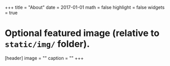 +++
title = "About"
date = 2017-01-01
math = false
highlight = false
widgets = true

# Optional featured image (relative to `static/img/` folder).
[header]
image = ""
caption = ""
+++

<!-- ## Me
<div align="middle">
  <img src="/img/headshot.jpeg" width="25%">
</div>  

## This website -->

<!-- This website is built with [Hugo](https://hugo.com) using a modified version of the [Academic](https://sourcethemes.com/academic/) theme. I host it for free on GitHub pages, though I do pay a small annual fee to Google Domain for the domain name. I started out with Jekyll, but making the switch to Hugo wasn't a very big deal. I did it so that I could take advantage of the beautiful integration of Hugo and R made possible by the [blogdown](https://bookdown.org/yihui/blogdown/) package. If you're interested you can check out all the source code [here](https://github.com/hansenjohnson/website/). -->
